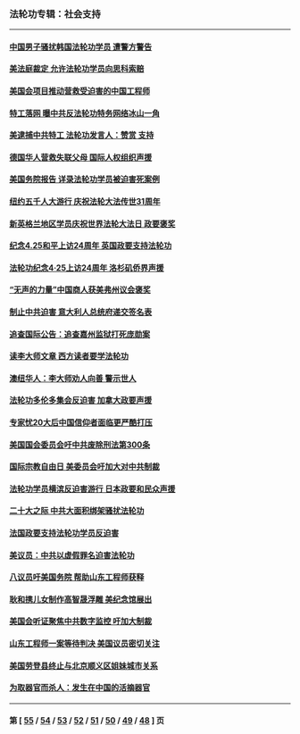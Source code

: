 ### 法轮功专辑：社会支持
---
#### [中国男子骚扰韩国法轮功学员 遭警方警告](../../pages/nf4386/n14033245.md?07220430) 
#### [美法庭裁定 允许法轮功学员向思科索赔](../../pages/nf4386/n14030620.md?07220430) 
#### [美国会项目推动营救受迫害的中国工程师](../../pages/nf4386/n14019887.md?07220430) 
#### [特工落网 曝中共反法轮功特务网络冰山一角](../../pages/nf4386/n14006412.md?07220430) 
#### [美逮捕中共特工 法轮功发言人：赞赏 支持](../../pages/nf4386/n14005107.md?07220430) 
#### [德国华人营救失联父母 国际人权组织声援](../../pages/nf4386/n14002019.md?07220430) 
#### [美国务院报告 详录法轮功学员被迫害死案例](../../pages/nf4386/n13997752.md?07220430) 
#### [纽约五千人大游行 庆祝法轮大法传世31周年](../../pages/nf4386/n13995110.md?07220430) 
#### [新英格兰地区学员庆祝世界法轮大法日 政要褒奖](../../pages/nf4386/n13990800.md?07220430) 
#### [纪念4.25和平上访24周年 英国政要支持法轮功](../../pages/nf4386/n13984057.md?07220430) 
#### [法轮功纪念4·25上访24周年 洛杉矶侨界声援](../../pages/nf4386/n13978796.md?07220430) 
#### [“无声的力量”中国商人获美弗州议会褒奖](../../pages/nf4386/n13941208.md?07220430) 
#### [制止中共迫害 意大利人总统府递交签名表](../../pages/nf4386/n13933726.md?07220430) 
#### [追查国际公告：追查嘉州监狱打死庞勋案](../../pages/nf4386/n13933461.md?07220430) 
#### [读李大师文章 西方读者要学法轮功](../../pages/nf4386/n13925142.md?07220430) 
#### [澳纽华人：李大师劝人向善 警示世人](../../pages/nf4386/n13924146.md?07220430) 
#### [法轮功多伦多集会反迫害 加拿大政要声援](../../pages/nf4386/n13881303.md?07220430) 
#### [专家忧20大后中国信仰者面临更严酷打压](../../pages/nf4386/n13874993.md?07220430) 
#### [美国国会委员会吁中共废除刑法第300条](../../pages/nf4386/n13868121.md?07220430) 
#### [国际宗教自由日 美委员会吁加大对中共制裁](../../pages/nf4386/n13855021.md?07220430) 
#### [法轮功学员横滨反迫害游行 日本政要和民众声援](../../pages/nf4386/n13847132.md?07220430) 
#### [二十大之际 中共大面积绑架骚扰法轮功](../../pages/nf4386/n13846381.md?07220430) 
#### [法国政要支持法轮功学员反迫害](../../pages/nf4386/n13841970.md?07220430) 
#### [美议员：中共以虚假罪名迫害法轮功](../../pages/nf4386/n13841083.md?07220430) 
#### [八议员吁美国务院 帮助山东工程师获释](../../pages/nf4386/n13836379.md?07220430) 
#### [耿和携儿女制作高智晟浮雕 美纪念馆展出](../../pages/nf4386/n13829624.md?07220430) 
#### [美国会听证聚焦中共数字监控 吁加大制裁](../../pages/nf4386/n13825083.md?07220430) 
#### [山东工程师一案等待判决 美国议员密切关注](../../pages/nf4386/n13815065.md?07220430) 
#### [美国劳登县终止与北京顺义区姐妹城市关系](../../pages/nf4386/n13811030.md?07220430) 
#### [为取器官而杀人：发生在中国的活摘器官](../../pages/nf4386/n13794731.md?07220430) 

---
#### 第 [ [55](./55.md?07220430) / [54](./54.md?07220430) / [53](./53.md?07220430) / [52](./52.md?07220430) / [51](./51.md?07220430) / [50](./50.md?07220430) / [49](./49.md?07220430) / [48](./48.md?07220430) ] 页
